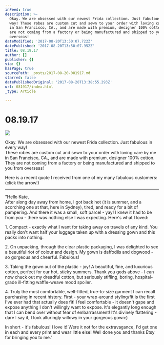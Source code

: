 ```yaml
---
inFeed: true
description: >-
  Okay. We are obsessed with our newest Frida collection. Just fabulous in every
  way! These robes are custom cut and sewn to your order with loving care by me
  in San Francisco, CA., and are made with premium, designer 100% cotton. They
  are not coming from a factory or being manufactured and shipped to you from
  overseas!
dateModified: '2017-08-20T13:50:07.722Z'
datePublished: '2017-08-20T13:50:07.952Z'
title: 08.19.17
author: []
publisher: {}
via: {}
hasPage: true
sourcePath: _posts/2017-08-20-081917.md
starred: false
datePublishedOriginal: '2017-08-20T13:38:55.293Z'
url: 081917/index.html
_type: Article

---
```

# 08.19.17
![](https://the-grid-user-content.s3-us-west-2.amazonaws.com/97054b13-85c2-40fc-ab0f-20236d42968e.jpg)

Okay. We are obsessed with our newest Frida collection. Just fabulous in every way!  
These robes are custom cut and sewn to your order with loving care by me in San Francisco, CA., and are made with premium, designer 100% cotton. They are not coming from a factory or being manufactured and shipped to you from overseas!

Here is a recent quote I received from one of my many fabulous customers: (click the arrow!)

---

"Hello Kate,  
After along day away from home, I got back hot (it is summer, and a scorching one at that, here in Sydney), tired, and ready for a bit of pampering. And there it was a small, soft parcel - yay! I knew it had to be from you - there was nothing else I was expecting. Here's what I loved:

1\. Compact - exactly what I want for taking away on travels of any kind. You really don't want half your luggage taken up with a dressing gown and this packs into nothing.

2\. On unpacking, through the clear plastic packaging, I was delighted to see a beautiful riot of colour and design. My gown is daffodils and dogwood - so gorgeous and cheerful. Fabulous!

3\. Taking the gown out of the plastic - joy! A beautiful, fine, and luxurious cotton, perfect for our hot, sticky summers. Thank you gods above - I can now chuck out my dreadful cotton, but seriously stifling, boring, hospital-grade ill-fitting waffle-weave mood spoiler.

4\. Truly the most comfortable, well-fitted, true-to-size garment I can recall purchasing in recent history. First - your wrap-around styling/fit is the first I've ever had that actually does fit! I feel comfortable - it doesn't gape and expose anything I don't willingly want to expose. It's elegantly long enough that I can bend over without fear of embarrassment! It's divinely flattering - dare I say it, I look alluringly willowy in your gorgeous gown:)

In short - it's fabulous! I love it! Were it not for the extravagance, I'd get one in each and every print and wear little else! Well done you and thanks Etsy for bringing you to me."